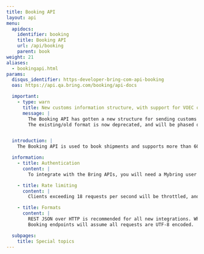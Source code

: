 ```yaml
---
title: Booking API
layout: api
menu:
  apidocs:
    identifier: booking
    title: Booking API
    url: /api/booking
    parent: book
weight: 21
aliases:
  - bookingapi.html
params:
  disqus_identifier: https-developer-bring-com-api-booking
  oas: https://api.qa.bring.com/booking/api-docs

  important:
    - type: warn
      title: New customs information structure, with support for VOEC on imports to Norway
      message: |
        The Booking API has gotten a new structure for sending customs information. Along with this comes support for sending VOEC (VAT on E-commerce) on imports to Norway on some services.
        The existing/old format is now deprecated, and will be phased out. See [this page](/api/booking/customs/) for more information on how to send such information when ordering a shipment.


  introduction: |
    The Booking API is used to book shipments and supports more than 60 different services as well as a variety of additional services. Each shipment is booked individually, and shipment number, tracking link, EDI-prenotification, label and other transport documents are created as part of the transaction. The API can also provide a list of supported services and countries based on your agreement with Bring (i.e. the customer numbers attached to your user). The Booking API has similarities with the Shipment API, but there are [differences](/api/booking-shipment/).

  information:
    - title: Authentication
      content: |
        To integrate with the Bring APIs, you will need a Mybring user account with an API key. Information about prerequisites and authentication headers can be found on the general API [Getting Started page](/api/). In addition to authentication, you need to be [authorized](./authorization).

    - title: Rate limiting
      content: |
        Clients exceeding 18 requests per second will be throttled, and the response will contain http status code 429. If you have a use case requiring rates above the limit, please contact developer-booking@bring.com for assistance.

    - title: Formats
      content: |
        REST JSON over HTTP is recommended for all new integrations. While we currently also support XML, this is very likely to be phased out in the future.
        Booking endpoints will assume all requests are UTF-8 encoded.

  subpages:
    title: Special topics
---
```

